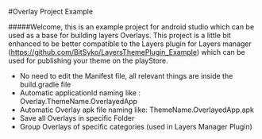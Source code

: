 #Overlay Project Example

#####Welcome, this is an example project for android studio which can be used as a base for building layers Overlays.
This project is a little bit enhanced to be better compatible to the Layers plugin for Layers manager (https://github.com/BitSyko/LayersThemePlugin_Example) which can be used for publishing your theme on the playStore.
  - No need to edit the Manifest file, all relevant things are inside the build.gradle file
  - Automatic applicationId naming like : Overlay.ThemeName.OverlayedApp
  - Automatic Overlay apk file naming like: ThemeName.OverlayedApp.apk
  - Save all Overlays in specific Folder
  - Group Overlays of specific categories (used in Layers Manager Plugin)
